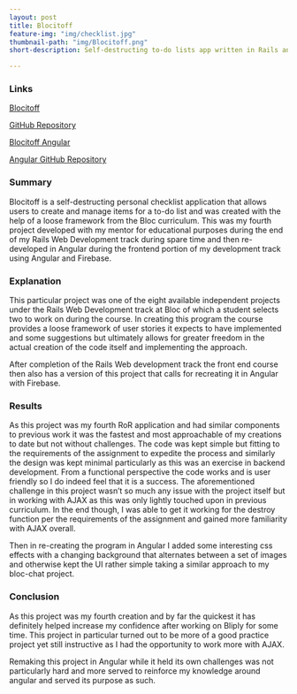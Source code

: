 ```yaml
---
layout: post
title: Blocitoff
feature-img: "img/checklist.jpg"
thumbnail-path: "img/Blocitoff.png"
short-description: Self-destructing to-do lists app written in Rails and then in Angular.

---
```

### Links
<a href="https://calm-wave-44935.herokuapp.com/">Blocitoff</a>

<a href="https://github.com/swentling87/blocitoff">GitHub Repository</a>

<a href="https://murmuring-journey-44539.herokuapp.com">Blocitoff Angular</a>

<a href="https://github.com/swentling87/blocitoff-angular">Angular GitHub Repository</a>

### Summary

Blocitoff is a self-destructing personal checklist application that allows users to create and manage items for a to-do list and was created with the help of a loose framework from the Bloc curriculum. This was my fourth project developed with my mentor for educational purposes during the end of my Rails Web Development track during spare time and then re-developed in Angular during the frontend portion of my development track using Angular and Firebase.

### Explanation

This particular project was one of the eight available independent projects under the Rails Web Development track at Bloc of which a student selects two to work on during the course. In creating this program the course provides a loose framework of user stories it expects to have implemented and some suggestions but ultimately allows for greater freedom in the actual creation of the code itself and implementing the approach.

After completion of the Rails Web development track the front end course then also has a version of this project that calls for recreating it in Angular with Firebase.

### Results

As this project was my fourth RoR application and had similar components to previous work it was the fastest and most approachable of my creations to date but not without challenges. The code was kept simple but fitting to the requirements of the assignment to expedite the process and similarly the design was kept minimal particularly as this was an exercise in backend development. From a functional perspective the code works and is user friendly so I do indeed feel that it is a success. The aforementioned challenge in this project wasn’t so much any issue with the project itself but in working with AJAX as this was only lightly touched upon in previous curriculum. In the end though, I was able to get it working for the destroy function per the requirements of the assignment and gained more familiarity with AJAX overall.

Then in re-creating the program in Angular I added some interesting css effects with a changing background that alternates between a set of images and otherwise kept the UI rather simple taking a similar approach to my bloc-chat project.

### Conclusion

As this project was my fourth  creation and by far the quickest it has definitely helped increase my confidence after working on Bliply for some time. This project in particular turned out to be more of a good practice project yet still instructive as I had the opportunity to work more with AJAX.

Remaking this project in Angular while it held its own challenges was not particularly hard and more served to reinforce my knowledge around angular and served its purpose as such.
